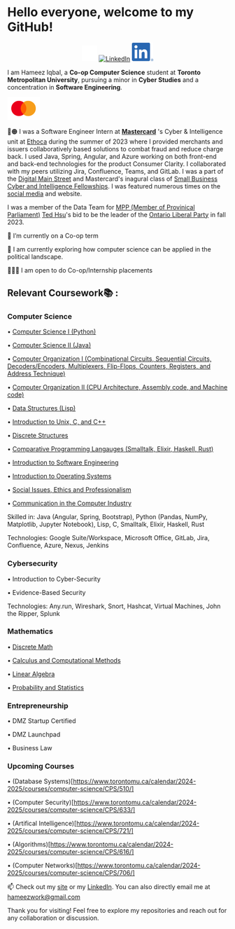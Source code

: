 <!--
**Hameez10/Hameez10** is a ✨ _special_ ✨ repository because its `README.md` (this file) appears on your GitHub profile.

Here are some ideas to get you started:

- 🔭 I’m currently working on ...
- 🌱 I’m currently learning ...
- 👯 I’m looking to collaborate on ...
- 🤔 I’m looking for help with ...
- 💬 Ask me about ...
- 📫 How to reach me: ...
- 😄 Pronouns: ...
- ⚡ Fun fact: ...
-->

# Hello everyone, welcome to my GitHub!
              

<p align="center">
	<a href="https://twitter.com/IqbalHameez"><img src="images/x.svg" width="35" alt="X (formerly Twitter)"></a>
	<a href="https://www.instagram.com/hameezii/?next=%2F"><img src="images/Instagram_Glyph_Gradient.svg" width="42" alt="LinkedIn"></a>
	<a href="https://www.linkedin.com/in/hameez-iqbal/"><img src="images/LI-In-Bug.svg" width="49" alt="LinkedIn"></a>
</p>


I am Hameez Iqbal, a **Co-op Computer Science** student at **Toronto Metropolitan University**, pursuing a minor in **Cyber Studies** and a concentration in **Software Engineering**.


![alt text][MastercardLogo]

🔴🟠 I was a Software Engineer Intern at **[Mastercard](https://www.mastercard.ca/en-ca.html)** 's Cyber & Intelligence unit at [Ethoca](https://www.ethoca.com) during the summer of 2023 where I provided merchants and issuers collaboratively based solutions to combat fraud and reduce charge back. I used Java, Spring, Angular, and Azure working on both front-end and back-end technologies for the product Consumer Clarity. I collaborated with my peers utilizing Jira, Confluence, Teams, and GitLab. I was a part of the [Digital Main Street](https://digitalmainstreet.ca) and Mastercard's inagural class of [Small Business Cyber and Intelligence Fellowships](https://digitalmainstreet.ca/dms-mastercard-fellowship/). I was featured numerous times on the [social media](https://www.linkedin.com/feed/update/urn:li:activity:7089355806915133441?utm_source=share&utm_medium=member_desktop) and website.

I was a member of the Data Team for [MPP (Member of Provinical Parliament)](https://www.ola.org/en/members/all/ted-hsu) [Ted Hsu](https://www.tedhsu.ca)'s bid to be the leader of the [Ontario Liberal Party](https://ontarioliberal.ca) in fall 2023.

🌱 I’m currently on a Co-op term

🤔 I am currently exploring how computer science can be applied in the political landscape.

👨🏾‍💻 I am open to do Co-op/Internship placements

## Relevant Coursework📚 :
### Computer Science
• [Computer Science I (Python)](https://www.torontomu.ca/calendar/2024-2025/courses/computer-science/CPS/109/)


• [Computer Science II (Java)](https://www.torontomu.ca/calendar/2024-2025/courses/computer-science/CPS/209/)


• [Computer Organization I (Combinational Circuits, Sequential Circuits, Decoders/Encoders, Multiplexers, Flip-Flops, Counters, Registers, and Address Technique)](https://www.torontomu.ca/calendar/2024-2025/courses/computer-science/CPS/213/)


• [Computer Organization II (CPU Architecture, Assembly code, and Machine code)](https://www.torontomu.ca/calendar/2024-2025/courses/computer-science/CPS/310/)


• [Data Structures (Lisp)](https://www.torontomu.ca/calendar/2024-2025/courses/computer-science/CPS/305/)


• [Introduction to Unix, C, and C++](https://www.torontomu.ca/calendar/2024-2025/courses/computer-science/CPS/393/)


• [Discrete Structures](https://www.torontomu.ca/calendar/2024-2025/courses/computer-science/CPS/420/)


• [Comparative Programming Langauges (Smalltalk, Elixir, Haskell, Rust)](https://www.torontomu.ca/calendar/2024-2025/courses/computer-science/CPS/506/)


• [Introduction to Software Engineering](https://www.torontomu.ca/calendar/2024-2025/courses/computer-science/CPS/406/)


• [Introduction to Operating Systems](https://www.torontomu.ca/calendar/2024-2025/courses/computer-science/CPS/590/)


• [Social Issues, Ethics and Professionalism](https://www.torontomu.ca/calendar/2024-2025/courses/computer-science/CPS/412/)


• [Communication in the Computer Industry](https://www.torontomu.ca/calendar/2024-2025/courses/communication/CMN/300/)


Skilled in: Java (Angular, Spring, Bootstrap), Python (Pandas, NumPy, Matplotlib, Jupyter Notebook), Lisp, C, Smalltalk, Elixir, Haskell, Rust

Technologies: Google Suite/Workspace, Microsoft Office, GitLab, Jira, Confluence, Azure, Nexus, Jenkins

### Cybersecurity
• Introduction to Cyber-Security


• Evidence-Based Security

Technologies: Any.run, Wireshark, Snort, Hashcat, Virtual Machines, John the Ripper, Splunk

### Mathematics


• [Discrete Math](https://www.torontomu.ca/calendar/2024-2025/courses/mathematics/MTH/110/)


• [Calculus and Computational Methods](https://www.torontomu.ca/calendar/2024-2025/courses/mathematics/MTH/207/)


• [Linear Algebra](https://www.torontomu.ca/calendar/2024-2025/courses/mathematics/MTH/108/)


• [Probability and Statistics](https://www.torontomu.ca/calendar/2024-2025/courses/mathematics/MTH/380/)

### Entrepreneurship

• DMZ Startup Certified


• DMZ Launchpad


• Business Law


### Upcoming Courses

• (Database Systems)[https://www.torontomu.ca/calendar/2024-2025/courses/computer-science/CPS/510/]


• (Computer Security)[https://www.torontomu.ca/calendar/2024-2025/courses/computer-science/CPS/633/]


• (Artifical Intelligence)[https://www.torontomu.ca/calendar/2024-2025/courses/computer-science/CPS/721/]


• (Algorithms)[https://www.torontomu.ca/calendar/2024-2025/courses/computer-science/CPS/616/]


• (Computer Networks)[https://www.torontomu.ca/calendar/2024-2025/courses/computer-science/CPS/706/]


📫 Check out my [site](https://www.hameeziqbal.ca) or my [LinkedIn](https://www.linkedin.com/in/hameez-iqbal/). You can also directly email me at hameezwork@gmail.com

Thank you for visiting! Feel free to explore my repositories and reach out for any collaboration or discussion.

<!--
Images
https://github.com/Hameez10/Hameez10/blob/9ba81b3ae412a316363689244e49a2d69dd9b477/images/ma_symbol_opt_73_1x.png
-->
[MastercardLogo]: https://github.com/Hameez10/Hameez10/blob/9ba81b3ae412a316363689244e49a2d69dd9b477/images/ma_symbol_opt_73_1x.png
